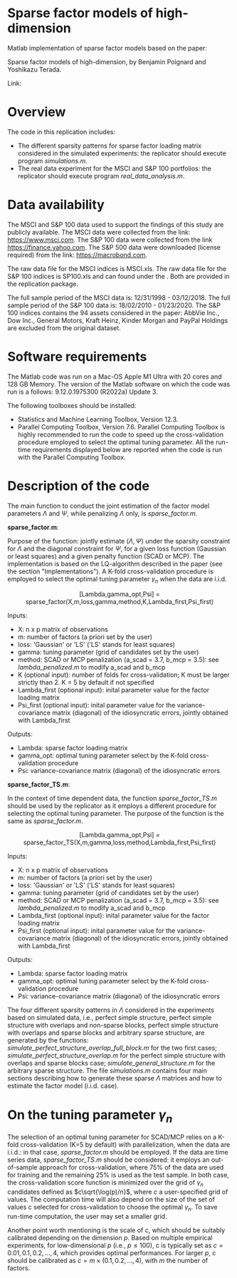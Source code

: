 # Sparse factor models of high-dimension

Matlab implementation of sparse factor models based on the paper:

Sparse factor models of high-dimension, by Benjamin Poignard and Yoshikazu Terada.

Link:

# Overview

The code in this replication includes:

- The different sparsity patterns for sparse factor loading matrix considered in the simulated experiments: the replicator should execute program *simulations.m*.
- The real data experiment for the MSCI and S&P 100 portfolios: the replicator should execute program *real_data_analysis.m*.

# Data availability

The MSCI and S&P 100 data used to support the findings of this study are publicly available. The MSCI data were collected from the link: https://www.msci.com. The S&P 100 data were collected from the link https://finance.yahoo.com. The S&P 500 data were downloaded (license required) from the link: https://macrobond.com.

The raw data file for the MSCI indices is MSCI.xls. The raw data file for the S&P 100 indices is SP100.xls and can found under the . Both are provided in the replication package. 

The full sample period of the MSCI data is: 12/31/1998 - 03/12/2018. The full sample period of the S&P 100 data is: 18/02/2010 - 01/23/2020. The S&P 100 indices contains the 94 assets considered in the paper: AbbVie Inc., Dow Inc., General Motors, Kraft Heinz, Kinder Morgan and PayPal Holdings are excluded from the original dataset. 

# Software requirements

The Matlab code was run on a Mac-OS Apple M1 Ultra with 20 cores and 128 GB Memory. The version of the Matlab software on which the code was run is a follows: 9.12.0.1975300 (R2022a) Update 3.

The following toolboxes should be installed:

- Statistics and Machine Learning Toolbox, Version 12.3.
- Parallel Computing Toolbox, Version 7.6. Parallel Computing Toolbox is highly recommended to run the code to speed up the cross-validation procedure employed to select the optimal tuning parameter. All the run-time requirements displayed below are reported when the code is run with the Parallel Computing Toolbox.

# Description of the code

The main function to conduct the joint estimation of the factor model parameters $\Lambda$ and $\Psi$, while penalizing $\Lambda$ only, is *sparse_factor.m*.

**sparse_factor.m**:

Purpose of the function: jointly estimate $(\Lambda,\Psi)$ under the sparsity constraint for $\Lambda$ and the diagonal constraint for $\Psi$, for a given loss function (Gaussian or least squares) and a given penalty function (SCAD or MCP). The implementation is based on the LQ-algorithm described in the paper (see the section "Implementations"). A K-fold cross-validation procedure is employed to select the optimal tuning parameter $\gamma_n$ when the data are i.i.d. 

<p align="center">
[Lambda,gamma_opt,Psi] = sparse_factor(X,m,loss,gamma,method,K,Lambda_first,Psi_first)
</p>

Inputs:
- X: n x p matrix of observations
- m: number of factors (a priori set by the user)
- loss: 'Gaussian' or 'LS' ('LS' stands for least squares)
- gamma: tuning parameter (grid of candidates set by the user)
- method: SCAD or MCP penalization (a_scad = 3.7, b_mcp = 3.5): see *lambda_penalized.m* to modify a_scad and b_mcp
- K (optional input): number of folds for cross-validation; K must be larger strictly than 2. K = 5 by default if not specified
- Lambda_first (optional input): inital parameter value for the factor loading matrix
- Psi_first (optional input): inital parameter value for the variance-covariance matrix (diagonal) of the idiosyncratic errors, jointly obtained with Lambda_first

Outputs:
- Lambda: sparse factor loading matrix
- gamma_opt: optimal tuning parameter select by the K-fold cross-validation procedure
- Psi: variance-covariance matrix (diagonal) of the idiosyncratic errors

**sparse_factor_TS.m**:

In the context of time dependent data, the function *sparse_factor_TS.m* should be used by the replicator as it employs a different procedure for selecting the optimal tuning parameter. The purpose of the function is the same as *sparse_factor.m*.

<p align="center">
[Lambda,gamma_opt,Psi] = sparse_factor_TS(X,m,gamma,loss,method,Lambda_first,Psi_first)
</p>

Inputs:
- X: n x p matrix of observations
- m: number of factors (a priori set by the user)
- loss: 'Gaussian' or 'LS' ('LS' stands for least squares)
- gamma: tuning parameter (grid of candidates set by the user)
- method: SCAD or MCP penalization (a_scad = 3.7, b_mcp = 3.5): see *lambda_penalized.m* to modify a_scad and b_mcp
- Lambda_first (optional input): inital parameter value for the factor loading matrix
- Psi_first (optional input): inital parameter value for the variance-covariance matrix (diagonal) of the idiosyncratic errors, jointly obtained with Lambda_first

Outputs:
- Lambda: sparse factor loading matrix
- gamma_opt: optimal tuning parameter select by the K-fold cross-validation procedure
- Psi: variance-covariance matrix (diagonal) of the idiosyncratic errors

The four different sparsity patterns in $\Lambda$ considered in the experiments based on simulated data, i.e., perfect simple structure, perfect simple structure with overlaps and non-sparse blocks, perfect simple structure with overlaps and sparse blocks and arbitrary sparse structure, are generated by the functions: *simulate_perfect_structure_overlap_full_block.m* for the two first cases; *simulate_perfect_structure_overlap.m* for the perfect simple structure with overlaps and sparse blocks case; *simulate_general_structure.m* for the arbitrary sparse structure. The file *simulations.m* contains four main sections describing how to generate these sparse $\Lambda$ matrices and how to estimate the factor model (i.i.d. case).

# On the tuning parameter $\gamma_n$

The selection of an optimal tuning parameter for SCAD/MCP relies on a K-fold cross-validation (K=5 by default) with parallelization, when the data are i.i.d.: in that case, *sparse_factor.m* should be employed. If the data are time series data, *sparse_factor_TS.m* should be considered: it employs an out-of-sample approach for cross-validation, where 75% of the data are used for training and the remaining 25% is used as the test sample. In both case, the cross-validation score function is minimized over the grid of $\gamma_n$ candidates defined as $c\sqrt{\log(p)/n}$, where $c$ a user-specified grid of values. The computation time will also depend on the size of the set of values c selected for cross-validation to choose the optimal $\gamma_n$. To save run-time computation, the user may set a smaller grid. 

Another point worth mentioning is the scale of c, which should be suitably calibrated depending on the dimension $p$. Based on multiple empirical experiments, for low-dimensional $p$ (i.e., $p \leq 100$), c is typically set as $c = 0.01,0.1,0.2,\ldots,4$, which provides optimal performances. For larger $p$, c should be calibrated as $c = m \times (0.1,0.2,\ldots,4)$, with $m$ the number of factors.
